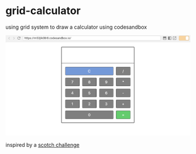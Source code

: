 # grid-calculator
using grid system to draw a calculator using codesandbox

![alt text](https://github.com/dixitk13/grid-calculator/blob/master/grid-calculator.png "Simple grid calculator")


inspired by a [scotch challenge](https://scotch.io/bar-talk/code-challenge-2-build-a-calculator-with-css-grid)
